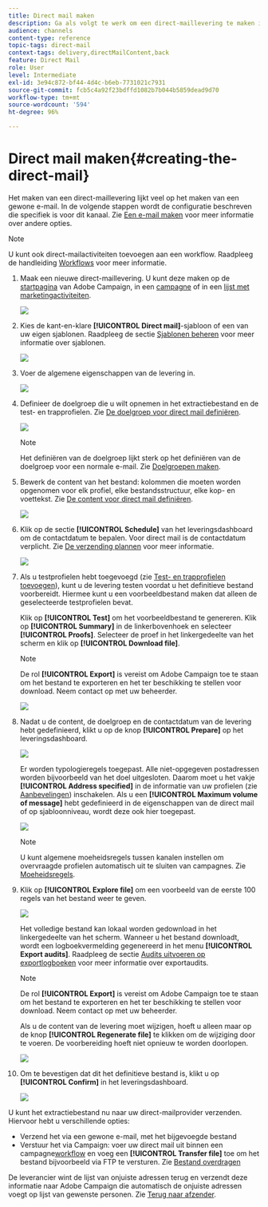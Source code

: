 ```yaml
---
title: Direct mail maken
description: Ga als volgt te werk om een direct-maillevering te maken in Adobe Campaign.
audience: channels
content-type: reference
topic-tags: direct-mail
context-tags: delivery,directMailContent,back
feature: Direct Mail
role: User
level: Intermediate
exl-id: 3e94c872-bf44-4d4c-b6eb-7731021c7931
source-git-commit: fcb5c4a92f23bdffd1082b7b044b5859dead9d70
workflow-type: tm+mt
source-wordcount: '594'
ht-degree: 96%

---
```


# Direct mail maken{#creating-the-direct-mail}

Het maken van een direct-maillevering lijkt veel op het maken van een gewone e-mail. In de volgende stappen wordt de configuratie beschreven die specifiek is voor dit kanaal. Zie [Een e-mail maken](../../channels/using/creating-an-email.md) voor meer informatie over andere opties.

>[!NOTE]
>
>U kunt ook direct-mailactiviteiten toevoegen aan een workflow. Raadpleeg de handleiding [Workflows](../../automating/using/direct-mail-delivery.md) voor meer informatie.

1. Maak een nieuwe direct-maillevering. U kunt deze maken op de [startpagina](../../start/using/interface-description.md#home-page) van Adobe Campaign, in een [campagne](../../start/using/marketing-activities.md#creating-a-marketing-activity) of in een [lijst met marketingactiviteiten](../../start/using/programs-and-campaigns.md#creating-a-campaign).

   ![](assets/direct_mail_1.png)

1. Kies de kant-en-klare **[!UICONTROL Direct mail]**-sjabloon of een van uw eigen sjablonen.  Raadpleeg de sectie [Sjablonen beheren](../../start/using/marketing-activity-templates.md) voor meer informatie over sjablonen.

   ![](assets/direct_mail_2.png)

1. Voer de algemene eigenschappen van de levering in.

   ![](assets/direct_mail_3.png)

1. Definieer de doelgroep die u wilt opnemen in het extractiebestand en de test- en trapprofielen. Zie [De doelgroep voor direct mail definiëren](../../channels/using/defining-the-direct-mail-audience.md).

   ![](assets/direct_mail_4.png)

   >[!NOTE]
   >
   >Het definiëren van de doelgroep lijkt sterk op het definiëren van de doelgroep voor een normale e-mail. Zie [Doelgroepen maken](../../audiences/using/creating-audiences.md).

1. Bewerk de content van het bestand: kolommen die moeten worden opgenomen voor elk profiel, elke bestandsstructuur, elke kop- en voettekst. Zie [De content voor direct mail definiëren](../../channels/using/defining-the-direct-mail-content.md).

   ![](assets/direct_mail_5.png)

1. Klik op de sectie **[!UICONTROL Schedule]** van het leveringsdashboard om de contactdatum te bepalen. Voor direct mail is de contactdatum verplicht. Zie [De verzending plannen](../../sending/using/about-scheduling-messages.md) voor meer informatie.

   ![](assets/direct_mail_8.png)

1. Als u testprofielen hebt toegevoegd (zie [Test- en trapprofielen toevoegen](../../channels/using/defining-the-direct-mail-audience.md#adding-test-and-trap-profiles)), kunt u de levering testen voordat u het definitieve bestand voorbereidt. Hiermee kunt u een voorbeeldbestand maken dat alleen de geselecteerde testprofielen bevat.

   Klik op **[!UICONTROL Test]** om het voorbeeldbestand te genereren. Klik op **[!UICONTROL Summary]** in de linkerbovenhoek en selecteer **[!UICONTROL Proofs]**. Selecteer de proef in het linkergedeelte van het scherm en klik op **[!UICONTROL Download file]**.

   >[!NOTE]
   >
   >De rol **[!UICONTROL Export]** is vereist om Adobe Campaign toe te staan om het bestand te exporteren en het ter beschikking te stellen voor download. Neem contact op met uw beheerder.

   ![](assets/direct_mail_19.png)

1. Nadat u de content, de doelgroep en de contactdatum van de levering hebt gedefinieerd, klikt u op de knop **[!UICONTROL Prepare]** op het leveringsdashboard.

   ![](assets/direct_mail_16.png)

   Er worden typologieregels toegepast. Alle niet-opgegeven postadressen worden bijvoorbeeld van het doel uitgesloten. Daarom moet u het vakje **[!UICONTROL Address specified]** in de informatie van uw profielen (zie [Aanbevelingen](../../channels/using/about-direct-mail.md#recommendations)) inschakelen. Als u een **[!UICONTROL Maximum volume of message]** hebt gedefinieerd in de eigenschappen van de direct mail of op sjabloonniveau, wordt deze ook hier toegepast.

   ![](assets/direct_mail_25.png)

   >[!NOTE]
   >
   >U kunt algemene moeheidsregels tussen kanalen instellen om overvraagde profielen automatisch uit te sluiten van campagnes. Zie [Moeheidsregels](../../sending/using/fatigue-rules.md).

1. Klik op **[!UICONTROL Explore file]** om een voorbeeld van de eerste 100 regels van het bestand weer te geven.

   ![](assets/direct_mail_18.png)

   Het volledige bestand kan lokaal worden gedownload in het linkergedeelte van het scherm. Wanneer u het bestand downloadt, wordt een logboekvermelding gegenereerd in het menu **[!UICONTROL Export audits]**. Raadpleeg de sectie [Audits uitvoeren op exportlogboeken](../../administration/using/auditing-export-logs.md) voor meer informatie over exportaudits.

   >[!NOTE]
   >
   >De rol **[!UICONTROL Export]** is vereist om Adobe Campaign toe te staan om het bestand te exporteren en het ter beschikking te stellen voor download. Neem contact op met uw beheerder.

   Als u de content van de levering moet wijzigen, hoeft u alleen maar op de knop **[!UICONTROL Regenerate file]** te klikken om de wijziging door te voeren. De voorbereiding hoeft niet opnieuw te worden doorlopen.

   ![](assets/direct_mail_21.png)

1. Om te bevestigen dat dit het definitieve bestand is, klikt u op **[!UICONTROL Confirm]** in het leveringsdashboard.

   ![](assets/direct_mail_20.png)

U kunt het extractiebestand nu naar uw direct-mailprovider verzenden. Hiervoor hebt u verschillende opties:

* Verzend het via een gewone e-mail, met het bijgevoegde bestand
* Verstuur het via Campaign: voer uw direct mail uit binnen een campagne[workflow](../../automating/using/direct-mail-delivery.md) en voeg een **[!UICONTROL Transfer file]** toe om het bestand bijvoorbeeld via FTP te versturen. Zie [Bestand overdragen](../../automating/using/transfer-file.md)

De leverancier wint de lijst van onjuiste adressen terug en verzendt deze informatie naar Adobe Campaign die automatisch de onjuiste adressen voegt op lijst van gewenste personen. Zie [Terug naar afzender](../../channels/using/return-to-sender.md).
